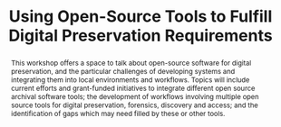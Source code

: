 ---
abstract: This workshop offers a space to talk about open-source software for digital
  preservation, and the particular challenges of developing systems and integrating
  them into local environments and workflows. Topics will include current efforts
  and grant-funded initiatives to integrate different open source archival software
  tools; the development of workflows involving multiple open source tools for digital
  preservation, forensics, discovery and access; and the identification of gaps which
  may need filled by these or other tools.
creators:
- Mumma, Courtney
- Shallcross, Michael
- Meister, Sam
- Di Bella, Christine
- Westbrook, Bradley
- Lee, Christopher
- Eckard, Max
date: null
document_url: https://services.phaidra.univie.ac.at/api/object/o:429623/download
grand_parent: iPRES
institutions: []
keywords:
- open source; workflows; case studies; demonstrations
landing_page_url: https://phaidra.univie.ac.at/o:429623
language: eng
layout: publication
license: CC BY 4.0 International
notes_url: null
parent: iPRES 2015
publication_type: paper
size: 381595
slides_url: null
source_name: iPRES
title: Using Open-Source Tools to Fulfill Digital Preservation Requirements
year: 2015
---